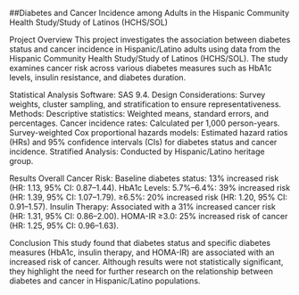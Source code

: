 ##Diabetes and Cancer Incidence among Adults in the Hispanic Community Health Study/Study of Latinos (HCHS/SOL)

Project Overview
This project investigates the association between diabetes status and cancer incidence in Hispanic/Latino adults using data from the Hispanic Community Health Study/Study of Latinos (HCHS/SOL). The study examines cancer risk across various diabetes measures such as HbA1c levels, insulin resistance, and diabetes duration.


Statistical Analysis
Software: SAS 9.4.
Design Considerations: Survey weights, cluster sampling, and stratification to ensure representativeness.
Methods:
Descriptive statistics: Weighted means, standard errors, and percentages.
Cancer incidence rates: Calculated per 1,000 person-years.
Survey-weighted Cox proportional hazards models:
Estimated hazard ratios (HRs) and 95% confidence intervals (CIs) for diabetes status and cancer incidence.
Stratified Analysis: Conducted by Hispanic/Latino heritage group.

Results
Overall Cancer Risk:
Baseline diabetes status: 13% increased risk (HR: 1.13, 95% CI: 0.87–1.44).
HbA1c Levels:
5.7%–6.4%: 39% increased risk (HR: 1.39, 95% CI: 1.07–1.79).
≥6.5%: 20% increased risk (HR: 1.20, 95% CI: 0.91–1.57).
Insulin Therapy: Associated with a 31% increased cancer risk (HR: 1.31, 95% CI: 0.86–2.00).
HOMA-IR ≥3.0: 25% increased risk of cancer (HR: 1.25, 95% CI: 0.96–1.63).

Conclusion
This study found that diabetes status and specific diabetes measures (HbA1c, insulin therapy, and HOMA-IR) are associated with an increased risk of cancer. Although results were not statistically significant, they highlight the need for further research on the relationship between diabetes and cancer in Hispanic/Latino populations.

